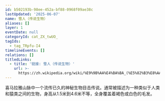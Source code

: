 ```yaml
---
id: b502193b-98ee-452a-bf88-0968f09ae38c
lastUpdated: '2025-06-07'
name: 雪人（传说生物）
aliases: []
layer: 1
eventDate: null
categoryId: cat_ZX_twUO_
tagIds:
  - tag_TRpfu-I4
timelineEvents: []
relations: []
titledLinks:
  - title: '链接: 雪人（传说生物）'
    url: >-
      https://zh.wikipedia.org/wiki/%E9%9B%AA%E4%BA%BA_(%E5%82%B3%E8%AA%AA%E7%94%9F%E7%89%A9)
---
```

喜马拉雅山脉中一个流传已久的神秘生物目击传说。通常被描述为一种类似于人类和猿类之间的生物，身高从1.5米到4.6米不等，全身覆盖着褐色或白色的毛发。
